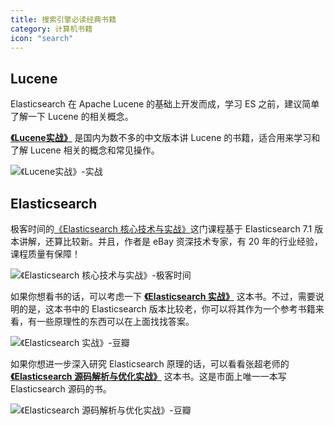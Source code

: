 ```yaml
---
title: 搜索引擎必读经典书籍
category: 计算机书籍
icon: "search"
---
```


## Lucene

Elasticsearch 在 Apache Lucene 的基础上开发而成，学习 ES 之前，建议简单了解一下 Lucene 的相关概念。

**[《Lucene实战》](https://book.douban.com/subject/6440615/)** 是国内为数不多的中文版本讲 Lucene 的书籍，适合用来学习和了解 Lucene 相关的概念和常见操作。

![《Lucene实战》-实战](https://oss.javaguide.cn/github/javaguide/books/vAJkdYEyol4e6Nr.png)

## Elasticsearch

极客时间的[《Elasticsearch 核心技术与实战》](http://gk.link/a/10bcT "《Elasticsearch 核心技术与实战》")这门课程基于 Elasticsearch 7.1 版本讲解，还算比较新。并且，作者是 eBay 资深技术专家，有 20 年的行业经验，课程质量有保障！

![《Elasticsearch 核心技术与实战》-极客时间](https://oss.javaguide.cn/github/javaguide/csdn/20210420231125225.png)

如果你想看书的话，可以考虑一下 **[《Elasticsearch 实战》](https://book.douban.com/subject/30380439/)** 这本书。不过，需要说明的是，这本书中的 Elasticsearch 版本比较老，你可以将其作为一个参考书籍来看，有一些原理性的东西可以在上面找找答案。

![《Elasticsearch 实战》-豆瓣](https://p3-juejin.byteimg.com/tos-cn-i-k3u1fbpfcp/d8b7fa83490e466aa212382cd323d37f~tplv-k3u1fbpfcp-zoom-1.image)

如果你想进一步深入研究 Elasticsearch 原理的话，可以看看张超老师的 **[《Elasticsearch 源码解析与优化实战》](https://book.douban.com/subject/30386800/)** 这本书。这是市面上唯一一本写 Elasticsearch 源码的书。

![《Elasticsearch 源码解析与优化实战》-豆瓣](https://p3-juejin.byteimg.com/tos-cn-i-k3u1fbpfcp/f856485931a945639d5c23aaed74fb38~tplv-k3u1fbpfcp-zoom-1.image)